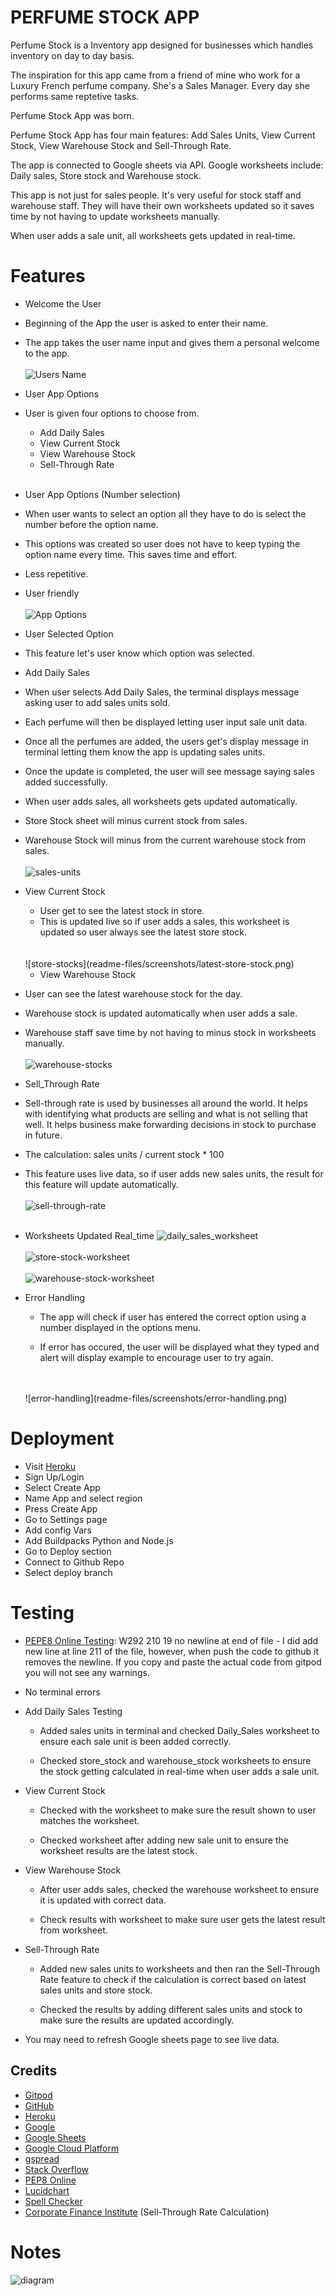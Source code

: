 # PERFUME STOCK APP

Perfume Stock is a Inventory app designed for businesses which handles inventory on day to day basis. 

The inspiration for this app came from a friend of mine who work for a Luxury French perfume company. She's a Sales Manager. Every day she performs same reptetive tasks. 

Perfume Stock App was born. 

Perfume Stock App has four main features: Add Sales Units, View Current Stock, View Warehouse Stock and Sell-Through Rate.

The app is connected to Google sheets via API. Google worksheets include: Daily sales, Store stock and Warehouse stock.

This app is not just for sales people. It's very useful for stock staff and warehouse staff. They will have their own worksheets updated so it saves time by not having to update worksheets manually.

When user adds a sale unit, all worksheets gets updated in real-time.

# Features

* Welcome the User

* Beginning of the App the user is asked to enter their name.
* The app takes the user name input and gives them a personal welcome to the app.
    <br/>
    <br/>
    ![Users Name](readme-files/screenshots/welcome-user.png)

* User App Options

* User is given four options to choose from.
        
    * Add Daily Sales
    * View Current Stock
    * View Warehouse Stock
    * Sell-Through Rate
        <br/>
        <br/>
* User App Options (Number selection)

* When user wants to select an option all they have to do is select the number before the option name.
* This options was created so user does not have to keep typing the option name every time. This saves time and effort.
* Less repetitive.
* User friendly
    <br/>
    <br/>
    ![App Options](readme-files/screenshots/app-options.png)

* User Selected Option

* This feature let's user know which option was selected.

* Add Daily Sales

* When user selects Add Daily Sales, the terminal displays message asking user to add sales units sold.

* Each perfume will then be displayed letting user input sale unit data.

* Once all the perfumes are added, the users get's display message in terminal letting them know the app is updating sales units.

* Once the update is completed, the user will see message saying sales added successfully.

* When user adds sales, all worksheets gets updated automatically.

* Store Stock sheet will minus current stock from sales.

* Warehouse Stock will minus from the current warehouse stock from sales.
    <br/>
    <br/>
    ![sales-units](readme-files/screenshots/add-sales-units.png)

* View Current Stock

    * User get to see the latest stock in store.
    * This is updated live so if user adds a sales, this worksheet is updated so user always see the latest store stock.
    <br/>
    <br/>
    ![store-stocks](readme-files/screenshots/latest-store-stock.png)
    
    * View Warehouse Stock

* User can see the latest warehouse stock for the day.
* Warehouse stock is updated automatically when user adds a sale. 
* Warehouse staff save time by not having to minus stock in worksheets manually.
    <br/>
    <br/>
    ![warehouse-stocks](readme-files/screenshots/latest-warehouse-stock.png)
* Sell_Through Rate

* Sell-through rate is used by businesses all around the world. It helps with identifying what products are selling and what is not selling that well. It helps business make forwarding decisions in stock to purchase in future. 

* The calculation: sales units / current stock * 100

* This feature uses live data, so if user adds new sales units, the result for this feature will update automatically.
    <br/>
    <br/>
    ![sell-through-rate](readme-files/screenshots/sell-through-rate.png)
    <br/>
    <br/>

* Worksheets Updated Real_time
    ![daily_sales_worksheet](readme-files/screenshots/daily-sales-worksheet.png)
    <br/>
    <br/>
    ![store-stock-worksheet](readme-files/screenshots/store-stock-worksheet.png)
    <br/>
    <br/>
    ![warehouse-stock-worksheet](readme-files/screenshots/warehouse-stock-worksheet.png)

* Error Handling

    * The app will check if user has entered the correct option using a number displayed in the options menu.

    * If error has occured, the user will be displayed what they typed and alert will display example to encourage user to try again.
    <br/>
    <br/>
    ![error-handling](readme-files/screenshots/error-handling.png)

# Deployment

* Visit [Heroku](https://www.heroku.com/)
* Sign Up/Login
* Select Create App
* Name App and select region
* Press Create App
* Go to Settings page
* Add config Vars
* Add Buildpacks Python and Node.js
* Go to Deploy section
* Connect to Github Repo
* Select deploy branch

# Testing

* [PEPE8 Online Testing](http://pep8online.com/):
   W292	210	19	no newline at end of file - I did add new line at line 211 of the file, however, when push the code to github it removes the newline.
   If you copy and paste the actual code from gitpod you will not see any warnings.

* No terminal errors

* Add Daily Sales Testing

    * Added sales units in terminal and checked Daily_Sales worksheet to ensure each sale unit is been added correctly.

    * Checked store_stock and warehouse_stock worksheets to ensure the stock getting calculated in real-time when user adds a sale unit.

* View Current Stock

    * Checked with the worksheet to make sure the result shown to user matches the worksheet.

    * Checked worksheet after adding new sale unit to ensure the worksheet results are the latest stock.

* View Warehouse Stock

    * After user adds sales, checked the warehouse worksheet to ensure it is updated with correct data.

    * Check results with worksheet to make sure user gets the latest result from worksheet.

* Sell-Through Rate

    * Added new sales units to worksheets and then ran the Sell-Through Rate feature to check if the calculation is correct based on latest sales units and store stock.

    * Checked the results by adding different sales units and stock to make sure the results are updated accordingly.

* You may need to refresh Google sheets page to see live data.

## Credits

* [Gitpod](https://www.gitpod.io/)
* [GitHub](https://github.com/)
* [Heroku](https://www.heroku.com/)
* [Google](https://www.google.com/)
* [Google Sheets](https://www.google.co.uk/sheets/about/)
* [Google Cloud Platform](https://cloud.google.com/)
* [gspread](https://docs.gspread.org/en/latest/)
* [Stack Overflow](https://stackoverflow.com/)
* [PEP8 Online](http://pep8online.com/)
* [Lucidchart](https://www.lucidchart.com/pages/)
* [Spell Checker](https://www.internetmarketingninjas.com/online-spell-checker.php)
* [Corporate Finance Institute](https://corporatefinanceinstitute.com/resources/knowledge/ecommerce-saas/sell-through-rate/) (Sell-Through Rate Calculation)
# Notes
![diagram](readme-files/diagram/Perfume-Stock-lucidchart.png)